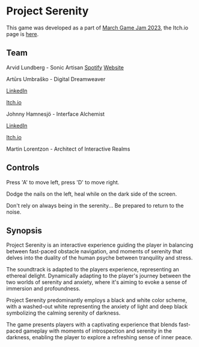# Project Serenity

This game was developed as a part of [March Game Jam 2023](https://itch.io/jam/march-game-jam-23), the Itch.io page is [here](https://digitalmartin.itch.io/project-serenity).

## Team
Arvid Lundberg - Sonic Artisan
[Spotify](https://open.spotify.com/artist/24h2o0HACWwgsS2Fbgqz50?si=9978c80eb5784e00)
[Website](arvidlundberg.se)

Artūrs Umbraško - Digital Dreamweaver

[LinkedIn](https://www.linkedin.com/in/arturs-umbrasko/)

[Itch.io](https://nightanimal333.itch.io/)

Johnny Hamnesjö - Interface Alchemist

[LinkedIn](https://www.linkedin.com/in/johnhamnesjo/)

[Itch.io](https://jun182.itch.io/)

Martin Lorentzon - Architect of Interactive Realms


## Controls
Press 'A' to move left, press 'D' to move right.

Dodge the nails on the left, heal while on the dark side of the screen.

Don't rely on always being in the serenity... Be prepared to return to the noise.

## Synopsis

Project Serenity is an interactive experience guiding the player in balancing between fast-paced obstacle navigation, and moments of serenity that delves into the duality of the human psyche between tranquility and stress.

The soundtrack is adapted to the players experience, representing an ethereal delight. Dynamically adapting to the player's journey between the two worlds of serenity and anxiety, where it's aiming to evoke a sense of immersion and profoundness.

Project Serenity predominantly employs a black and white color scheme, with a washed-out white representing the anxiety of light and deep black symbolizing the calming serenity of darkness.

The game presents players with a captivating experience that blends fast-paced gameplay with moments of introspection and serenity in the darkness, enabling the player to explore a refreshing sense of inner peace.
